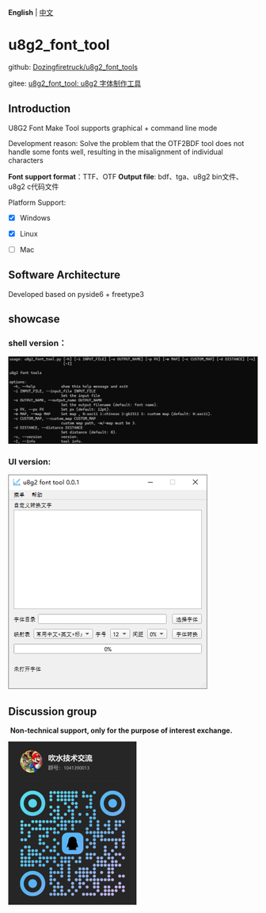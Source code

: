 **English** | [中文](./README_zh.md) 

# u8g2_font_tool

github: [Dozingfiretruck/u8g2_font_tools](https://github.com/Dozingfiretruck/u8g2_font_tools)

gitee: [u8g2_font_tool: u8g2 字体制作工具](https://gitee.com/Dozingfiretruck/u8g2_font_tool)

## Introduction
U8G2 Font Make Tool supports graphical + command line mode 

Development reason: Solve the problem that the OTF2BDF tool does not handle some fonts well, resulting in the misalignment of individual characters

**Font support format**：TTF、OTF
**Output file**: bdf、tga、u8g2 bin文件、u8g2 c代码文件



Platform Support:

- [x] Windows

- [x] Linux

- [ ] Mac

## Software Architecture
Developed based on pyside6 + freetype3


## showcase

### shell version：

![u8g2_font_tool](./docs/u8g2_font_tool_shell.png)

### UI version:

![u8g2_font_tool](./docs/u8g2_font_tool_zh.png)

## Discussion group

​	**Non-technical support, only for the purpose of interest exchange.**

![Communication](./docs/Communication.png)

